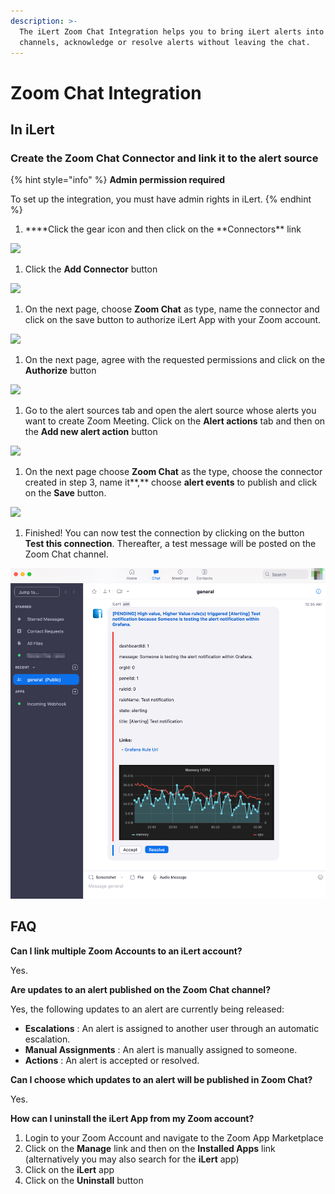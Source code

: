 ```yaml
---
description: >-
  The iLert Zoom Chat Integration helps you to bring iLert alerts into your Zoom
  channels, acknowledge or resolve alerts without leaving the chat.
---
```


# Zoom Chat Integration

## In iLert <a href="in-ilert" id="in-ilert"></a>

### Create the Zoom Chat Connector and link it to the alert source

{% hint style="info" %}
**Admin permission required**

To set up the integration, you must have admin rights in iLert.
{% endhint %}

1. **\*\*Click the gear icon and then click on the **Connectors\*\* link

![](../../.gitbook/assets/Screenshot\_16\_03\_21\__15\_46.png)

1. Click the **Add Connector** button

![](../../.gitbook/assets/Screenshot\_16\_03\_21\__15\_48.png)

1. On the next page, choose **Zoom Chat** as type, name the connector and click on the save button to authorize iLert App with your Zoom account.

![](../../.gitbook/assets/Screenshot\_16\_03\_21\__16\_18.png)

1. On the next page, agree with the requested permissions and click on the **Authorize** button

![](../../.gitbook/assets/Screenshot\_16\_03\_21\__15\_53.png)

1. Go to the alert sources tab and open the alert source whose alerts you want to create Zoom Meeting. Click on the **Alert actions** tab and then on the **Add new alert action** button

![](../../.gitbook/assets/Screenshot\_16\_03\_21\__16\_04.png)

1. On the next page choose **Zoom Chat** as the type, choose the connector created in step 3, name it**,** choose **alert events** to publish and click on the **Save** button.

![](../../.gitbook/assets/Screenshot\_16\_03\_21\__16\_27.png)

1. Finished! You can now test the connection by clicking on the button **Test this connection**. Thereafter, a test message will be posted on the Zoom Chat channel.

![](<../../.gitbook/assets/Zoom (2).png>)

## FAQ <a href="faq" id="faq"></a>

**Can I link multiple Zoom Accounts to an iLert account?**

Yes.

**Are updates to an alert published on the Zoom Chat channel?**

Yes, the following updates to an alert are currently being released:

* **Escalations** : An alert is assigned to another user through an automatic escalation.
* **Manual Assignments** : An alert is manually assigned to someone.
* **Actions** : An alert is accepted or resolved.

**Can I choose which updates to an alert will be published in Zoom Chat?**

Yes.

**How can I uninstall the iLert App from my Zoom account?**

1. Login to your Zoom Account and navigate to the Zoom App Marketplace
2. Click on the **Manage** link and then on the **Installed Apps** link (alternatively you may also search for the **iLert** app)
3. Click on the **iLert** app
4. Click on the **Uninstall** button
